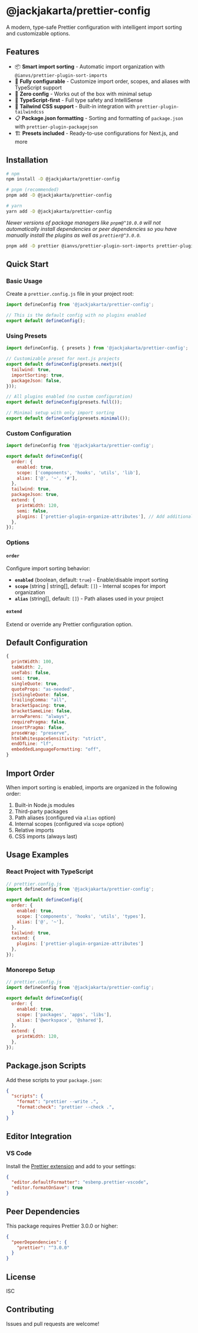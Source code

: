 # @jackjakarta/prettier-config

A modern, type-safe Prettier configuration with intelligent import sorting and customizable options.

## Features

- 📦 **Smart import sorting** - Automatic import organization with `@ianvs/prettier-plugin-sort-imports`
- 🔧 **Fully configurable** - Customize import order, scopes, and aliases with TypeScript support
- 🚀 **Zero config** - Works out of the box with minimal setup
- 📝 **TypeScript-first** - Full type safety and IntelliSense
- 🎨 **Tailwind CSS support** - Built-in integration with `prettier-plugin-tailwindcss`
- 📋 **Package.json formatting** - Sorting and formatting of `package.json` with `prettier-plugin-packagejson`
- 🏗️ **Presets included** - Ready-to-use configurations for Next.js, and more

## Installation

```bash
# npm
npm install -D @jackjakarta/prettier-config

# pnpm (recommended)
pnpm add -D @jackjakarta/prettier-config

# yarn
yarn add -D @jackjakarta/prettier-config
```

_Newer versions of package managers like `pnpm@^10.0.0` will not automatically install dependencies or peer dependencies so you have manually install the plugins as well as `prettier@^3.0.0`._

```bash
pnpm add -D prettier @ianvs/prettier-plugin-sort-imports prettier-plugin-tailwindcss prettier-plugin-packagejson
```

## Quick Start

### Basic Usage

Create a `prettier.config.js` file in your project root:

```javascript
import defineConfig from '@jackjakarta/prettier-config';

// This is the default config with no plugins enabled
export default defineConfig();
```

### Using Presets

```javascript
import defineConfig, { presets } from '@jackjakarta/prettier-config';

// Customizable preset for next.js projects
export default defineConfig(presets.nextjs({
  tailwind: true,
  importSorting: true,
  packageJson: false,
}));

// All plugins enabled (no custom configuration)
export default defineConfig(presets.full());

// Minimal setup with only import sorting
export default defineConfig(presets.minimal());
```

### Custom Configuration

```javascript
import defineConfig from '@jackjakarta/prettier-config';

export default defineConfig({
  order: {
    enabled: true,
    scope: ['components', 'hooks', 'utils', 'lib'],
    alias: ['@', '~', '#'],
  },
  tailwind: true,
  packageJson: true,
  extend: {
    printWidth: 120,
    semi: false,
    plugins: ['prettier-plugin-organize-attributes'], // Add additional plugins
  },
});
```

### Options

#### `order`

Configure import sorting behavior:

- **`enabled`** (boolean, default: `true`) - Enable/disable import sorting
- **`scope`** (string | string[], default: `[]`) - Internal scopes for import organization
- **`alias`** (string[], default: `[]`) - Path aliases used in your project

#### `extend`

Extend or override any Prettier configuration option.

## Default Configuration

```javascript
{
  printWidth: 100,
  tabWidth: 2,
  useTabs: false,
  semi: true,
  singleQuote: true,
  quoteProps: "as-needed",
  jsxSingleQuote: false,
  trailingComma: "all",
  bracketSpacing: true,
  bracketSameLine: false,
  arrowParens: "always",
  requirePragma: false,
  insertPragma: false,
  proseWrap: "preserve",
  htmlWhitespaceSensitivity: "strict",
  endOfLine: "lf",
  embeddedLanguageFormatting: "off",
}
```

## Import Order

When import sorting is enabled, imports are organized in the following order:

1. Built-in Node.js modules
2. Third-party packages
3. Path aliases (configured via `alias` option)
4. Internal scopes (configured via `scope` option)
5. Relative imports
6. CSS imports (always last)

## Usage Examples

### React Project with TypeScript

```javascript
// prettier.config.js
import defineConfig from '@jackjakarta/prettier-config';

export default defineConfig({
  order: {
    enabled: true,
    scope: ['components', 'hooks', 'utils', 'types'],
    alias: ['@', '~'],
  },
  tailwind: true,
  extend: {
    plugins: ['prettier-plugin-organize-attributes']
  },
});
```

### Monorepo Setup

```javascript
// prettier.config.js
import defineConfig from '@jackjakarta/prettier-config';

export default defineConfig({
  order: {
    enabled: true,
    scope: ['packages', 'apps', 'libs'],
    alias: ['@workspace', '@shared'],
  },
  extend: {
    printWidth: 120,
  },
});
```

## Package.json Scripts

Add these scripts to your `package.json`:

```json
{
  "scripts": {
    "format": "prettier --write .",
    "format:check": "prettier --check .",
  }
}
```

## Editor Integration

### VS Code

Install the [Prettier extension](https://marketplace.visualstudio.com/items?itemName=esbenp.prettier-vscode) and add to your settings:

```json
{
  "editor.defaultFormatter": "esbenp.prettier-vscode",
  "editor.formatOnSave": true
}
```

## Peer Dependencies

This package requires Prettier 3.0.0 or higher:

```json
{
  "peerDependencies": {
    "prettier": "^3.0.0"
  }
}
```

## License

ISC

## Contributing

Issues and pull requests are welcome!
